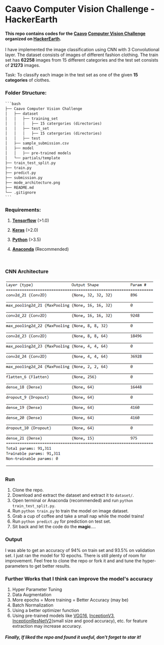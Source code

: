 # Caavo Computer Vision Challenge - HackerEarth



#### This repo contains codes for the [Caavo](https://caavo.com/) [Computer Vision Challenge](https://www.hackerearth.com/challenge/hiring/caavo-software-engineer-hiring-challenge/?utm_source=challenges-modern&utm_campaign=participated-challenges&utm_medium=right-panel) organized on [HackerEarth](https://www.hackerearth.com/).

I have implemented the image classification using CNN with 3 Convolutional layer. The dataset consists of images of different fashion clothing. The train set has **62258** images from 15 different categories and the test set consists of **21273** images.

Task: To classify each image in the test set as one of the given **15 categories** of clothes.



### Folder Structure:

```
​```bash
├── Caavo Computer Vision Challenge
│   ├── dataset
│   │   ├── training_set
│   │   │   ├── 15 catergories (directories) 
|   │   ├── test_set
│   │   │   ├── 15 catergories (directories) 
|   │   ├── test
│   ├── sample_submission.csv
│   ├── model
│   │   ├── pre-trained models
│   └── partials/template
├── train_test_split.py
├── train.py
├── predict.py
├── submission.py
├── mode_architecture.png
├── README.md
└── .gitignore
​```
```



### Requirements:

1. **[Tensorflow](https://www.tensorflow.org/)** (>1.0)

2. **[Keras](https://keras.io/)** (>2.0)

3. **[Python](https://www.python.org/)** (>3.5)

4. **[Anaconda](https://anaconda.org/)** (Recommended)

   ​



### CNN Architecture

![CNN-Model Architecture](model_architecture.PNG)





### Run 

1. Clone the repo.
2. Download and extract the dataset and extract it to ``dataset/``.
3. Open terminal or Anaconda (recommended) and run `python train_test_split.py`.
4. Run `python train.py` to train the model on image dataset.
5. Grab a cup of coffee and take a small nap while the model trains!
6. Run `python predict.py` for prediction on test set.
7. Sit back and let the code do the **magic**....





### Output

I was able to get an accuracy of 94% on train set and 93.5% on validation set. I just ran the model for 10 epochs. There is still plenty of room for improvement. Feel free to clone the repo or fork it and and tune the hyper-parameters to get better results.



### Further Works that I think can improve the model's accuracy

1. Hyper Parameter Tuning
2. Data Augmentation
3. More epochs = More training = Better Accuracy (may be)
4. Batch Normalization
5. Using a better optimizer function
6. Using pre-trained models like [VGG16](https://keras.io/applications/#vgg16), [InceptionV3](https://keras.io/applications/#inceptionv3), [InceptionResNetV2](https://keras.io/applications/#inceptionresnetv2)(small size and good accuracy), etc. for feature extraction may increase accuracy.




#### *Finally, If liked the repo and found it useful, don't forget to star it!*  
